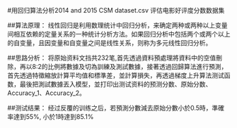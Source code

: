 #用回归算法分析2014 and 2015 CSM dataset.csv 评估电影好评度分数数据集

##算法原理：
线性回归是利用数理统计中回归分析，来确定两种或两种以上变量间相互依赖的定量关系的一种统计分析方法。如果回归分析中包括两个或两个以上的自变量，且因变量和自变量之间是线性关系，则称为多元线性回归分析。

##思路分析：
将原始资料文挡共232笔,首先透過資料預處理將資料中的空值刪除，再以8:2的比例將數據及切為訓練及測試數據，接著透過回歸算法進行預測，首先透過特徵縮放計算平均值和標準差，並計算損失，再透過梯度上升算法测试函数，最後把測試數據丟入模型，並打印出测试资料的预测分数、原始分数、Accuracy_1、Accuracy_2。

##测试结果：
经过反覆的训练之后，若預測分數減去原始分數小於0.5時，準確率達到55%, 小於1時達到85.1%
